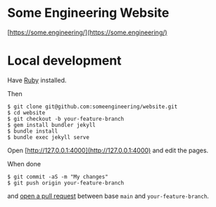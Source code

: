 # Some Engineering Website
[https://some.engineering/](https://some.engineering/)

# Local development
Have [Ruby](https://www.ruby-lang.org/) installed.  

Then
```
$ git clone git@github.com:someengineering/website.git
$ cd website
$ git checkout -b your-feature-branch
$ gem install bundler jekyll
$ bundle install
$ bundle exec jekyll serve
```

Open [http://127.0.0.1:4000](http://127.0.0.1:4000) and edit the pages.  

When done
```
$ git commit -aS -m "My changes"
$ git push origin your-feature-branch
```
and [open a pull request](https://github.com/someengineering/website/compare) between base `main` and `your-feature-branch`.
